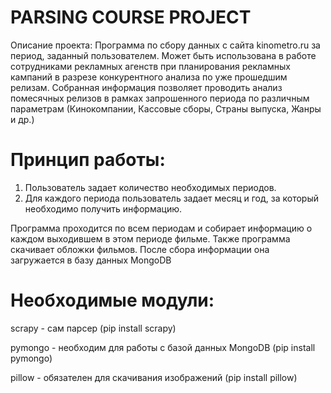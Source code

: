 # PARSING COURSE PROJECT
Описание проекта:
Программа по сбору данных с сайта kinometro.ru за период, заданный пользователем.
Может быть использована в работе сотрудниками рекламных агенств при планирования рекламных кампаний в разрезе конкурентного анализа по уже прошедшим релизам. 
Собранная информация позволяет проводить анализ помесячных релизов в рамках запрошенного периода по различным параметрам (Кинокомпании, Кассовые сборы, Страны выпуска, Жанры и др.)

# Принцип работы:
1. Пользователь задает количество необходимых периодов.
2. Для каждого периода пользователь задает месяц и год, за который необходимо получить информацию.

Программа проходится по всем периодам и собирает информацию о каждом выходившем в этом периоде фильме.
Также программа скачивает обложки фильмов.
После сбора информации она загружается в базу данных MongoDB

# Необходимые модули:
scrapy - сам парсер
(pip install scrapy)

pymongo - необходим для работы с базой данных MongoDB
(pip install pymongo)

pillow - обязателен для скачивания изображений
(pip install pillow)
